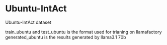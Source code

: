 # Ubuntu-IntAct
Ubuntu-IntAct dataset

train_ubuntu and test_ubuntu is the format used for trianing on llamafactory
generated_ubuntu is the results generated by llama3.1 70b
